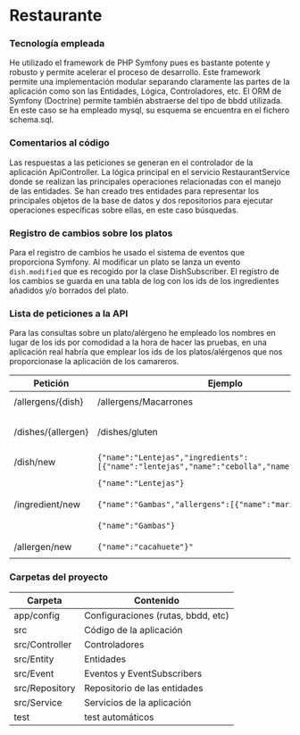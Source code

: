 Restaurante
==========

### Tecnología empleada
He utilizado el framework de PHP Symfony pues es bastante potente y robusto y permite acelerar el proceso de desarrollo.
Este framework permite una implementación modular separando claramente las partes de la aplicación como son las Entidades, Lógica,
Controladores, etc. El ORM de Symfony (Doctrine) permite también abstraerse del tipo de bbdd utilizada. En este caso se ha empleado mysql, su esquema 
se encuentra en el fichero schema.sql.

### Comentarios al código
Las respuestas a las peticiones se generan en el controlador de la aplicación ApiController. La lógica principal en el servicio RestaurantService donde
se realizan las principales operaciones relacionadas con el manejo de las entidades. Se han creado tres entidades para representar los principales objetos
de la base de datos y dos repositorios para ejecutar operaciones específicas sobre ellas, en este caso búsquedas.
 

### Registro de cambios sobre los platos
Para el registro de cambios he usado el sistema de eventos que proporciona Symfony. Al modificar un plato se lanza un evento `dish.modified` que es recogido por la clase DishSubscriber.  El registro de los cambios se guarda en una tabla de log con los ids de los ingredientes añadidos y/o borrados del plato.

### Lista de peticiones a la API
Para las consultas sobre un plato/alérgeno he empleado los nombres en lugar de los ids por comodidad a la hora de hacer las pruebas,
en una aplicación real habría que emplear los ids de los platos/alérgenos que nos proporcionase la aplicación de los camareros.

Petición | Ejemplo | Respuesta
------------ | ------------- | ------------- 
/allergens/{dish} | /allergens/Macarrones | ```[{"id":1,"name":"gluten"},{"id":2,"name":"lactosa"}]```
/dishes/{allergen} | /dishes/gluten | ```[{"id":1,"name":"Macarrones carbonara"},{"id":2,"name":"Macarrones con tomate"}]```
/dish/new | ```{"name":"Lentejas","ingredients":[{"name":"lentejas","name":"cebolla","name":"chorizo"}]}``` |  ```{"status":"OK","id":1,"dish-name":"Lentejas"}```
| | ```{"name":"Lentejas"}``` | ```{"status":"OK","id":1,"dish-name":"Lentejas"}```
/ingredient/new | ```{"name":"Gambas","allergens":[{"name":"marisco"}]}``` | ```{"status":"OK","id":12,"ingredient-name":"Gambas"}```
| | ```{"name":"Gambas"}``` | ```{"status":"OK","id":12,"ingredient-name":"Gambas"}```
/allergen/new |  ```{"name":"cacahuete"}"``` | ```{"status":"OK","id":7,"allergen-name":"cacahuete"}```

### Carpetas del proyecto
Carpeta | Contenido
------------ | ------------- 
app/config | Configuraciones (rutas, bbdd, etc)
src | Código de la aplicación
src/Controller | Controladores
src/Entity | Entidades
src/Event | Eventos y EventSubscribers
src/Repository | Repositorio de las entidades
src/Service | Servicios de la aplicación
test | test automáticos
